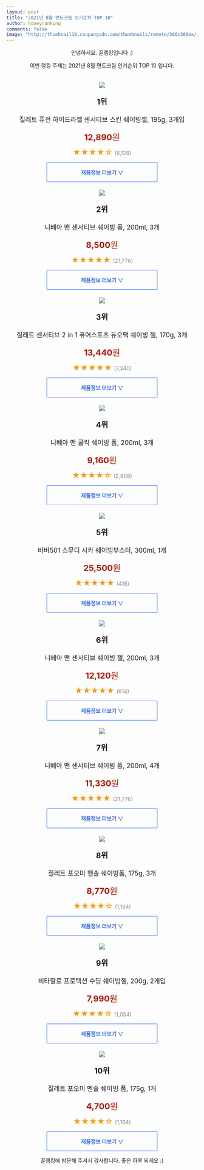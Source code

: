 ```yaml
--- 
layout: post 
title: "2021년 8월 면도크림 인기순위 TOP 10" 
author: honeyranking 
comments: false 
image: "http://thumbnail10.coupangcdn.com/thumbnails/remote/300x300ex/image/product/image/vendoritem/2019/02/12/3189217892/e7df0a9b-d16c-45fb-bbff-ff225dd61c80.jpg" 
--- 
```

<p style="text-align: center;">안녕하세요. 꿀랭킹입니다 :)</p> <p style="text-align: center;">이번 랭킹 주제는 2021년 8월 면도크림 인기순위 TOP 10 입니다.</p><center><img src="http://thumbnail10.coupangcdn.com/thumbnails/remote/300x300ex/image/product/image/vendoritem/2019/02/12/3189217892/e7df0a9b-d16c-45fb-bbff-ff225dd61c80.jpg" style="margin-top:20px" /></center> <p style="text-align: center; font-size: 20px"><b>1위</b></p> <p style="text-align: center; font-size: 17px">질레트 퓨전 하이드라젤 센서티브 스킨 쉐이빙젤, 195g, 3개입</p> <p style="text-align: center;"><span style="color: #b61800; font-size: 22px;"><b>12,890</b>원</span></p> <p style="text-align: center;"><span style="color: #ff9600; font-size: 20px;">★★★★☆ </span><span style="color: #878787;">(8,128)</span></p> <center><a href="https://coupa.ng/b50RCc"> <div style="font-size: 14px; display: inline-block; padding: 15px 90px; color: #346aff; border-radius: 2px; border: 1px solid #346aff; cursor: pointer;"><b>제품정보 더보기 &or;</b></div> </a></center><center><img src="http://thumbnail10.coupangcdn.com/thumbnails/remote/300x300ex/image/retail/images/2020/02/15/17/7/ed81469c-e60e-4fcf-9aab-f00a3d220047.jpg" style="margin-top:20px" /></center> <p style="text-align: center; font-size: 20px"><b>2위</b></p> <p style="text-align: center; font-size: 17px">니베아 맨 센서티브 쉐이빙 폼, 200ml, 3개</p> <p style="text-align: center;"><span style="color: #b61800; font-size: 22px;"><b>8,500</b>원</span></p> <p style="text-align: center;"><span style="color: #ff9600; font-size: 20px;">★★★★★ </span><span style="color: #878787;">(21,776)</span></p> <center><a href="https://coupa.ng/b50RCg"> <div style="font-size: 14px; display: inline-block; padding: 15px 90px; color: #346aff; border-radius: 2px; border: 1px solid #346aff; cursor: pointer;"><b>제품정보 더보기 &or;</b></div> </a></center><center><img src="http://thumbnail8.coupangcdn.com/thumbnails/remote/300x300ex/image/product/image/vendoritem/2019/05/20/3629193192/200c67e7-fe2f-47b1-aedc-0bd4f4f183a7.jpg" style="margin-top:20px" /></center> <p style="text-align: center; font-size: 20px"><b>3위</b></p> <p style="text-align: center; font-size: 17px">질레트 센서티브 2 in 1 퓨어스포츠 듀오팩 쉐이빙 젤, 170g, 3개</p> <p style="text-align: center;"><span style="color: #b61800; font-size: 22px;"><b>13,440</b>원</span></p> <p style="text-align: center;"><span style="color: #ff9600; font-size: 20px;">★★★★★ </span><span style="color: #878787;">(7,340)</span></p> <center><a href=""> <div style="font-size: 14px; display: inline-block; padding: 15px 90px; color: #346aff; border-radius: 2px; border: 1px solid #346aff; cursor: pointer;"><b>제품정보 더보기 &or;</b></div> </a></center><center><img src="http://thumbnail10.coupangcdn.com/thumbnails/remote/300x300ex/image/retail/images/273137047491173-0440bccb-4b90-4d6d-ae6a-50e6ceebbd36.png" style="margin-top:20px" /></center> <p style="text-align: center; font-size: 20px"><b>4위</b></p> <p style="text-align: center; font-size: 17px">니베아 맨 쿨킥 쉐이빙 폼, 200ml, 3개</p> <p style="text-align: center;"><span style="color: #b61800; font-size: 22px;"><b>9,160</b>원</span></p> <p style="text-align: center;"><span style="color: #ff9600; font-size: 20px;">★★★★☆ </span><span style="color: #878787;">(2,808)</span></p> <center><a href="https://coupa.ng/b50RCk"> <div style="font-size: 14px; display: inline-block; padding: 15px 90px; color: #346aff; border-radius: 2px; border: 1px solid #346aff; cursor: pointer;"><b>제품정보 더보기 &or;</b></div> </a></center><center><img src="http://thumbnail8.coupangcdn.com/thumbnails/remote/300x300ex/image/retail/images/2021/04/01/18/2/d786b3a1-8b28-43d3-be62-7fcb88ba049d.jpg" style="margin-top:20px" /></center> <p style="text-align: center; font-size: 20px"><b>5위</b></p> <p style="text-align: center; font-size: 17px">바버501 스무디 시카 쉐이빙부스터, 300ml, 1개</p> <p style="text-align: center;"><span style="color: #b61800; font-size: 22px;"><b>25,500</b>원</span></p> <p style="text-align: center;"><span style="color: #ff9600; font-size: 20px;">★★★★★ </span><span style="color: #878787;">(416)</span></p> <center><a href="https://coupa.ng/b50RCo"> <div style="font-size: 14px; display: inline-block; padding: 15px 90px; color: #346aff; border-radius: 2px; border: 1px solid #346aff; cursor: pointer;"><b>제품정보 더보기 &or;</b></div> </a></center><center><img src="http://thumbnail6.coupangcdn.com/thumbnails/remote/300x300ex/image/retail/images/2020/02/15/17/4/59938cb9-ac99-4ae9-9672-8ee6762b5c45.jpg" style="margin-top:20px" /></center> <p style="text-align: center; font-size: 20px"><b>6위</b></p> <p style="text-align: center; font-size: 17px">니베아 맨 센서티브 쉐이빙 젤, 200ml, 3개</p> <p style="text-align: center;"><span style="color: #b61800; font-size: 22px;"><b>12,120</b>원</span></p> <p style="text-align: center;"><span style="color: #ff9600; font-size: 20px;">★★★★★ </span><span style="color: #878787;">(614)</span></p> <center><a href="https://coupa.ng/b50RCr"> <div style="font-size: 14px; display: inline-block; padding: 15px 90px; color: #346aff; border-radius: 2px; border: 1px solid #346aff; cursor: pointer;"><b>제품정보 더보기 &or;</b></div> </a></center><center><img src="http://thumbnail10.coupangcdn.com/thumbnails/remote/300x300ex/image/retail/images/2020/02/15/17/5/dcea9d35-97d7-41e1-9bfd-419804c1c651.jpg" style="margin-top:20px" /></center> <p style="text-align: center; font-size: 20px"><b>7위</b></p> <p style="text-align: center; font-size: 17px">니베아 맨 센서티브 쉐이빙 폼, 200ml, 4개</p> <p style="text-align: center;"><span style="color: #b61800; font-size: 22px;"><b>11,330</b>원</span></p> <p style="text-align: center;"><span style="color: #ff9600; font-size: 20px;">★★★★★ </span><span style="color: #878787;">(21,776)</span></p> <center><a href="https://coupa.ng/b50RCs"> <div style="font-size: 14px; display: inline-block; padding: 15px 90px; color: #346aff; border-radius: 2px; border: 1px solid #346aff; cursor: pointer;"><b>제품정보 더보기 &or;</b></div> </a></center><center><img src="http://thumbnail10.coupangcdn.com/thumbnails/remote/300x300ex/image/product/image/vendoritem/2016/11/22/3008652542/105f581f-7ea3-4211-9028-96c4eb31b0ac.jpg" style="margin-top:20px" /></center> <p style="text-align: center; font-size: 20px"><b>8위</b></p> <p style="text-align: center; font-size: 17px">질레트 포오미 멘솔 쉐이빙폼, 175g, 3개</p> <p style="text-align: center;"><span style="color: #b61800; font-size: 22px;"><b>8,770</b>원</span></p> <p style="text-align: center;"><span style="color: #ff9600; font-size: 20px;">★★★★☆ </span><span style="color: #878787;">(1,164)</span></p> <center><a href="https://coupa.ng/b50RCt"> <div style="font-size: 14px; display: inline-block; padding: 15px 90px; color: #346aff; border-radius: 2px; border: 1px solid #346aff; cursor: pointer;"><b>제품정보 더보기 &or;</b></div> </a></center><center><img src="http://thumbnail8.coupangcdn.com/thumbnails/remote/300x300ex/image/retail/images/86591169072811-93f92a5f-2365-4c07-88ba-3ff4636e1d4f.jpg" style="margin-top:20px" /></center> <p style="text-align: center; font-size: 20px"><b>9위</b></p> <p style="text-align: center; font-size: 17px">비타할로 프로텍션 수딩 쉐이빙젤, 200g, 2개입</p> <p style="text-align: center;"><span style="color: #b61800; font-size: 22px;"><b>7,990</b>원</span></p> <p style="text-align: center;"><span style="color: #ff9600; font-size: 20px;">★★★★☆ </span><span style="color: #878787;">(1,054)</span></p> <center><a href="https://coupa.ng/b50RCu"> <div style="font-size: 14px; display: inline-block; padding: 15px 90px; color: #346aff; border-radius: 2px; border: 1px solid #346aff; cursor: pointer;"><b>제품정보 더보기 &or;</b></div> </a></center><center><img src="http://thumbnail9.coupangcdn.com/thumbnails/remote/300x300ex/image/product/image/vendoritem/2019/04/02/3000207291/3d9c137d-8a3d-42aa-b136-af3aab1409d6.jpg" style="margin-top:20px" /></center> <p style="text-align: center; font-size: 20px"><b>10위</b></p> <p style="text-align: center; font-size: 17px">질레트 포오미 멘솔 쉐이빙 폼, 175g, 1개</p> <p style="text-align: center;"><span style="color: #b61800; font-size: 22px;"><b>4,700</b>원</span></p> <p style="text-align: center;"><span style="color: #ff9600; font-size: 20px;">★★★★☆ </span><span style="color: #878787;">(1,164)</span></p> <center><a href="https://coupa.ng/b50RCy"> <div style="font-size: 14px; display: inline-block; padding: 15px 90px; color: #346aff; border-radius: 2px; border: 1px solid #346aff; cursor: pointer;"><b>제품정보 더보기 &or;</b></div> </a></center> <p style="text-align: center;">꿀랭킹에 방문해 주셔서 감사합니다. 좋은 하루 되세요 :)</p>
